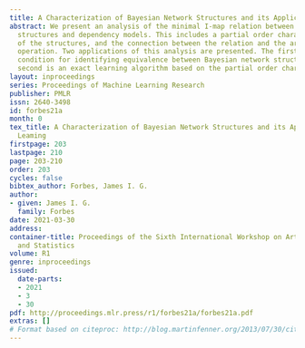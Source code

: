 ```yaml
---
title: A Characterization of Bayesian Network Structures and its Application to Leaming
abstract: We present an analysis of the minimal I-map relation between Bayesian network
  structures and dependency models. This includes a partial order characterisation
  of the structures, and the connection between the relation and the arc reversal
  operation. Two applications of this analysis are presented. The first is a simple
  condition for identifying equivalence between Bayesian network structures, and the
  second is an exact learning algorithm based on the partial order characterisation.
layout: inproceedings
series: Proceedings of Machine Learning Research
publisher: PMLR
issn: 2640-3498
id: forbes21a
month: 0
tex_title: A Characterization of Bayesian Network Structures and its Application to
  Leaming
firstpage: 203
lastpage: 210
page: 203-210
order: 203
cycles: false
bibtex_author: Forbes, James I. G.
author:
- given: James I. G.
  family: Forbes
date: 2021-03-30
address:
container-title: Proceedings of the Sixth International Workshop on Artificial Intelligence
  and Statistics
volume: R1
genre: inproceedings
issued:
  date-parts:
  - 2021
  - 3
  - 30
pdf: http://proceedings.mlr.press/r1/forbes21a/forbes21a.pdf
extras: []
# Format based on citeproc: http://blog.martinfenner.org/2013/07/30/citeproc-yaml-for-bibliographies/
---
```

